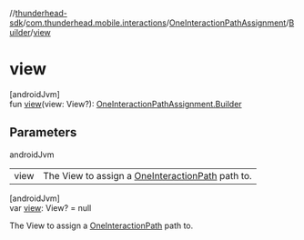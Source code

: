 //[thunderhead-sdk](../../../../index.md)/[com.thunderhead.mobile.interactions](../../index.md)/[OneInteractionPathAssignment](../index.md)/[Builder](index.md)/[view](view.md)

# view

[androidJvm]\
fun [view](view.md)(view: View?): [OneInteractionPathAssignment.Builder](index.md)

## Parameters

androidJvm

| | |
|---|---|
| view | The View to assign a [OneInteractionPath](../../-one-interaction-path/index.md) path to. |

[androidJvm]\
var [view](view.md): View? = null

The View to assign a [OneInteractionPath](../../-one-interaction-path/index.md) path to.
